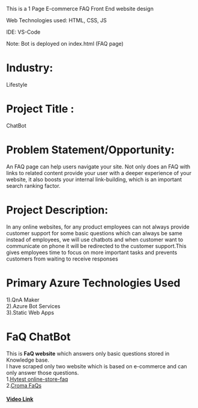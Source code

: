This is a 1 Page E-commerce FAQ Front End website design

Web Technologies used: HTML, CSS, JS

IDE: VS-Code

Note: Bot is deployed on index.html (FAQ page)

# Industry:
Lifestyle

# Project Title : 
ChatBot

# Problem Statement/Opportunity:
 An FAQ page can help users navigate your site. Not only does an FAQ with links to related content provide your user with a deeper experience of your website, it also boosts your internal link-building, which is an important search ranking factor.
# Project Description: 
In any online websites, for any product employees can not always provide customer support for some basic questions which can always be same instead of employees, we will use chatbots and when customer want to communicate on phone it will be redirected to the customer support.This gives employees time to focus on more important tasks and prevents customers from waiting to receive responses

# Primary Azure Technologies Used 
1).QnA Maker</br>
2).Azure Bot Services</br>
3).Static Web Apps</br>

# FaQ ChatBot
This is <b>FaQ website</b> which answers only basic questions stored in Knowledge base.</br>
I have scraped only two website which is based on e-commerce and can only answer those questions.</br>
1.<a href="https://hytest.fi/information/online-store-faq">Hytest online-store-faq</a></br>
2.<a href="https://www.croma.com/faq">Croma FaQs</a>
<h4><a href="https://www.awesomescreenshot.com/video/10244688?key=7366b6e4509c2fdfb04fe621f18fd754">Video Link </a></h4>





